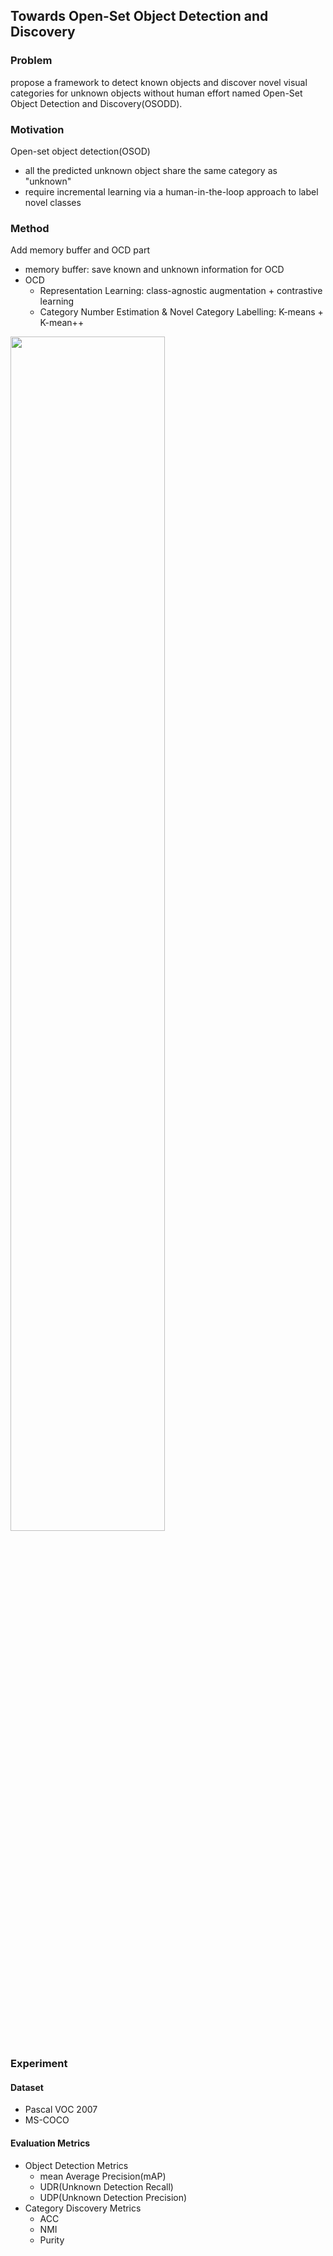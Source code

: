 ## Towards Open-Set Object Detection and Discovery
### Problem
propose a framework to detect known objects
and discover novel visual categories for unknown objects without human effort
named Open-Set Object Detection and Discovery(OSODD).

### Motivation  
Open-set object detection(OSOD)
- all the predicted unknown object share the same category as "unknown"
- require incremental learning via a human-in-the-loop approach to label novel classes

### Method
Add memory buffer and OCD part
- memory buffer: save known and unknown information for OCD
- OCD
  -  Representation Learning: class-agnostic augmentation + contrastive learning
  -  Category Number Estimation & Novel Category Labelling: K-means + K-mean++
  
<img src="https://github.com/zzeuui/papers/assets/38878047/a167e64f-c884-45e4-9c1f-f413ec4a7c86" width="70%"/>

### Experiment
#### Dataset
- Pascal VOC 2007
- MS-COCO

#### Evaluation Metrics
- Object Detection Metrics
  - mean Average Precision(mAP)
  - UDR(Unknown Detection Recall)
  - UDP(Unknown Detection Precision)
- Category Discovery Metrics
  - ACC
  - NMI
  - Purity
